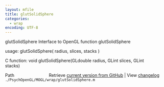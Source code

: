```yaml
---
layout: mfile
title: glutSolidSphere
categories:
  - wrap
encoding: UTF-8
---
```


glutSolidSphere  Interface to OpenGL function glutSolidSphere

usage:  glutSolidSphere\( radius, slices, stacks \)

C function:  void glutSolidSphere\(GLdouble radius, GLint slices, GLint stacks\)


<div class="code_header" style="text-align:right;">
  <span style="float:left;">Path&nbsp;&nbsp;</span> <span class="counter">Retrieve <a href=
  "https://raw.github.com/Psychtoolbox-3/Psychtoolbox-3/beta/./PsychOpenGL/MOGL/wrap/glutSolidSphere.m">current version from GitHub</a> | View <a href=
  "https://github.com/Psychtoolbox-3/Psychtoolbox-3/commits/beta/./PsychOpenGL/MOGL/wrap/glutSolidSphere.m">changelog</a></span>
</div>
<div class="code">
  <code>./PsychOpenGL/MOGL/wrap/glutSolidSphere.m</code>
</div>
